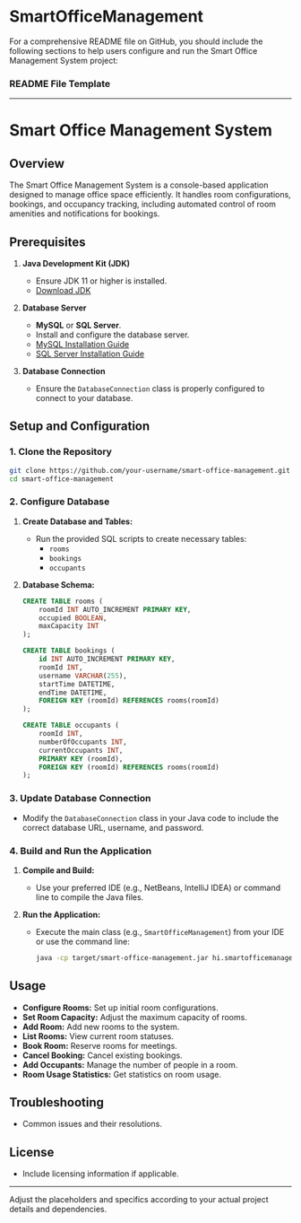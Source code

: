# SmartOfficeManagement
For a comprehensive README file on GitHub, you should include the following sections to help users configure and run the Smart Office Management System project:

### README File Template

---

# Smart Office Management System

## Overview

The Smart Office Management System is a console-based application designed to manage office space efficiently. It handles room configurations, bookings, and occupancy tracking, including automated control of room amenities and notifications for bookings.

## Prerequisites

1. **Java Development Kit (JDK)**
   - Ensure JDK 11 or higher is installed.
   - [Download JDK](https://www.oracle.com/java/technologies/javase-downloads.html)

2. **Database Server**
   - **MySQL** or **SQL Server**.
   - Install and configure the database server.
   - [MySQL Installation Guide](https://dev.mysql.com/doc/mysql-installation-excerpt/8.0/en/)
   - [SQL Server Installation Guide](https://docs.microsoft.com/en-us/sql/sql-server/install/install-sql-server)

3. **Database Connection**
   - Ensure the `DatabaseConnection` class is properly configured to connect to your database.

## Setup and Configuration

### 1. Clone the Repository

```bash
git clone https://github.com/your-username/smart-office-management.git
cd smart-office-management
```

### 2. Configure Database

1. **Create Database and Tables:**
   - Run the provided SQL scripts to create necessary tables:
     - `rooms`
     - `bookings`
     - `occupants`

2. **Database Schema:**
   ```sql
   CREATE TABLE rooms (
       roomId INT AUTO_INCREMENT PRIMARY KEY,
       occupied BOOLEAN,
       maxCapacity INT
   );

   CREATE TABLE bookings (
       id INT AUTO_INCREMENT PRIMARY KEY,
       roomId INT,
       username VARCHAR(255),
       startTime DATETIME,
       endTime DATETIME,
       FOREIGN KEY (roomId) REFERENCES rooms(roomId)
   );

   CREATE TABLE occupants (
       roomId INT,
       numberOfOccupants INT,
       currentOccupants INT,
       PRIMARY KEY (roomId),
       FOREIGN KEY (roomId) REFERENCES rooms(roomId)
   );
   ```

### 3. Update Database Connection

- Modify the `DatabaseConnection` class in your Java code to include the correct database URL, username, and password.

### 4. Build and Run the Application

1. **Compile and Build:**
   - Use your preferred IDE (e.g., NetBeans, IntelliJ IDEA) or command line to compile the Java files.

2. **Run the Application:**
   - Execute the main class (e.g., `SmartOfficeManagement`) from your IDE or use the command line:
     ```bash
     java -cp target/smart-office-management.jar hi.smartofficemanagement.SmartOfficeManagement
     ```

## Usage

- **Configure Rooms:** Set up initial room configurations.
- **Set Room Capacity:** Adjust the maximum capacity of rooms.
- **Add Room:** Add new rooms to the system.
- **List Rooms:** View current room statuses.
- **Book Room:** Reserve rooms for meetings.
- **Cancel Booking:** Cancel existing bookings.
- **Add Occupants:** Manage the number of people in a room.
- **Room Usage Statistics:** Get statistics on room usage.



## Troubleshooting

- Common issues and their resolutions.

## License

- Include licensing information if applicable.

---

Adjust the placeholders and specifics according to your actual project details and dependencies.
